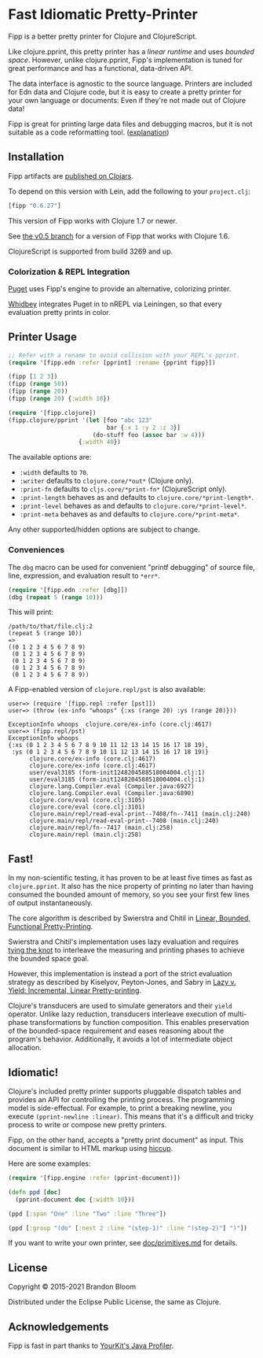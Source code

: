 # Fast Idiomatic Pretty-Printer

Fipp is a better pretty printer for Clojure and ClojureScript.

Like clojure.pprint, this pretty printer has a *linear runtime* and uses
*bounded space*. However, unlike clojure.pprint, Fipp's implementation is
tuned for great performance and has a functional, data-driven API.

The data interface is agnostic to the source language. Printers are included
for Edn data and Clojure code, but it is easy to create a pretty printer for
your own language or documents: Even if they're not made out of Clojure data!

Fipp is great for printing large data files and debugging macros, but it is
not suitable as a code reformatting tool. ([explanation][4])


## Installation

Fipp artifacts are [published on Clojars](https://clojars.org/fipp).

To depend on this version with Lein, add the following to your `project.clj`:

```clojure
[fipp "0.6.27"]
```

This version of Fipp works with Clojure 1.7 or newer.

See [the v0.5 branch](https://github.com/brandonbloom/fipp/tree/v0.5) for
a version of Fipp that works with Clojure 1.6.

ClojureScript is supported from build 3269 and up.


### Colorization & REPL Integration

[Puget][2] uses Fipp's engine to provide an alternative, colorizing printer.

[Whidbey][3] integrates Puget in to nREPL via Leiningen, so that every
evaluation pretty prints in color.


## Printer Usage

```clojure
;; Refer with a rename to avoid collision with your REPL's pprint.
(require '[fipp.edn :refer [pprint] :rename {pprint fipp}])

(fipp [1 2 3])
(fipp (range 50))
(fipp (range 20))
(fipp (range 20) {:width 10})

(require '[fipp.clojure])
(fipp.clojure/pprint '(let [foo "abc 123"
                            bar {:x 1 :y 2 :z 3}]
                        (do-stuff foo (assoc bar :w 4)))
                    {:width 40})
```

The available options are:

- `:width` defaults to `70`.
- `:writer` defaults to `clojure.core/*out*` (Clojure only).
- `:print-fn` defaults to `cljs.core/*print-fn*` (ClojureScript only).
- `:print-length` behaves as and defaults to `clojure.core/*print-length*`.
- `:print-level` behaves as and defaults to `clojure.core/*print-level*`.
- `:print-meta` behaves as and defaults to `clojure.core/*print-meta*`.

Any other supported/hidden options are subject to change.

### Conveniences

The `dbg` macro can be used for convenient "printf debugging" of
source file, line, expression, and evaluation result to `*err*`.

```clojure
(require '[fipp.edn :refer [dbg]])
(dbg (repeat 5 (range 10)))
```

This will print:

```
/path/to/that/file.clj:2
(repeat 5 (range 10))
=>
((0 1 2 3 4 5 6 7 8 9)
 (0 1 2 3 4 5 6 7 8 9)
 (0 1 2 3 4 5 6 7 8 9)
 (0 1 2 3 4 5 6 7 8 9)
 (0 1 2 3 4 5 6 7 8 9))
```

A Fipp-enabled version of `clojure.repl/pst` is also available:

```
user=> (require '[fipp.repl :refer [pst]])
user=> (throw (ex-info "whoops" {:xs (range 20) :ys (range 20)}))

ExceptionInfo whoops  clojure.core/ex-info (core.clj:4617)
user=> (fipp.repl/pst)
ExceptionInfo whoops
{:xs (0 1 2 3 4 5 6 7 8 9 10 11 12 13 14 15 16 17 18 19),
 :ys (0 1 2 3 4 5 6 7 8 9 10 11 12 13 14 15 16 17 18 19)}
      clojure.core/ex-info (core.clj:4617)
      clojure.core/ex-info (core.clj:4617)
      user/eval3185 (form-init1248204588518004004.clj:1)
      user/eval3185 (form-init1248204588518004004.clj:1)
      clojure.lang.Compiler.eval (Compiler.java:6927)
      clojure.lang.Compiler.eval (Compiler.java:6890)
      clojure.core/eval (core.clj:3105)
      clojure.core/eval (core.clj:3101)
      clojure.main/repl/read-eval-print--7408/fn--7411 (main.clj:240)
      clojure.main/repl/read-eval-print--7408 (main.clj:240)
      clojure.main/repl/fn--7417 (main.clj:258)
      clojure.main/repl (main.clj:258)
```


## Fast!

In my non-scientific testing, it has proven to be at least five times as fast
as `clojure.pprint`.  It also has the nice property of printing no later than
having consumed the bounded amount of memory, so you see your first few lines
of output instantaneously.

The core algorithm is described by Swierstra and Chitil in
[Linear, Bounded, Functional Pretty-Printing][5].

Swierstra and Chitil's implementation uses lazy evaluation and requires
[tying the knot](http://www.haskell.org/haskellwiki/Tying_the_Knot) to
interleave the measuring and printing phases to achieve the bounded space goal.

However, this implementation is instead a port of the strict evaluation
strategy as described by Kiselyov, Peyton-Jones, and Sabry in
[Lazy v. Yield: Incremental, Linear Pretty-printing][6].

Clojure's transducers are used to simulate generators and their `yield`
operator. Unlike lazy reduction, transducers interleave execution of
multi-phase transformations by function composition. This enables preservation
of the bounded-space requirement and eases reasoning about the program's
behavior. Additionally, it avoids a lot of intermediate object allocation.


## Idiomatic!

Clojure's included pretty printer supports pluggable dispatch tables and
provides an API for controlling the printing process. The programming model
is side-effectual. For example, to print a breaking newline, you execute
`(pprint-newline :linear)`. This means that it's a difficult and tricky
process to write or compose new pretty printers.

Fipp, on the other hand, accepts a "pretty print document" as input. This
document is similar to HTML markup using [hiccup][7].

Here are some examples:

```clojure
(require '[fipp.engine :refer (pprint-document)])

(defn ppd [doc]
  (pprint-document doc {:width 10}))

(ppd [:span "One" :line "Two" :line "Three"])

(ppd [:group "(do" [:nest 2 :line "(step-1)" :line "(step-2)"] ")"])
```

If you want to write your own printer, see
[doc/primitives.md](doc/primitives.md) for details.


## License

Copyright © 2015-2021 Brandon Bloom

Distributed under the Eclipse Public License, the same as Clojure.


## Acknowledgements

Fipp is fast in part thanks to [YourKit's Java Profiler][1].


[1]: http://www.yourkit.com/java/profiler/index.jsp
[2]: https://github.com/greglook/puget
[3]: https://github.com/greglook/whidbey
[4]: https://github.com/brandonbloom/fipp/issues/21#issuecomment-64693415
[5]: http://kar.kent.ac.uk/24041/1/LinearOlaf.pdf
[6]: http://www.cs.indiana.edu/~sabry/papers/yield-pp.pdf
[7]: https://github.com/weavejester/hiccup
